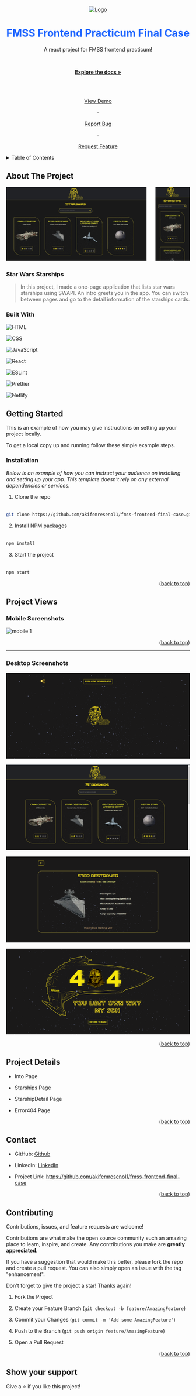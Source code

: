 <br  />

<div  align="center"  id="readme-top">

<a  href="https://github.com/akifemresenol1/fmss-frontend-final-case">

<img  src="https://fmss.com.tr/images/logo_son_V3.png"  alt="Logo"  width="200"  height="100">

</a>

  

<h1  align="center"  style="color:#1d64ff" >FMSS Frontend Practicum Final Case</h1>

  

<p  align="center">

A react project for FMSS frontend practicum!

<br  />

<a  href="https://github.com/akifemresenol1/fmss-frontend-final-case"><strong>Explore the docs »</strong></a>

<br  />

<br  />

<a  target="_blank"  href="-netlify ekle-">View Demo</a>

·

<a  href="https://github.com/akifemresenol1/fmss-frontend-final-case/issues">Report Bug</a>

·

<a  href="https://github.com/akifemresenol1/fmss-frontend-final-case/issues">Request Feature</a>

</p>

</div>

  

<details>

<summary>Table of Contents</summary>

<ol>

<li>

<a  href="#about-the-project">About The Project</a>

<ul>

<li><a  href="#built-with">Built With</a></li>

</ul>

</li>

<li>

<a  href="#getting-started">Getting Started</a>

<ul>

<li><a  href="#installation">Installation</a></li>

</ul>

</li>

<li>  <a  href="#project-views">Project Wiews</a>

<ul>

<li>  <a  href="#mobile-screenshots">Mobile Screenshots</a>

</li>

<li>

<a  href="#desktop-screenshots">Desktop Screenshots</a>

</li>

</ul>

</li>

<li>  <a  href="#project-details">Project Details</a></li>

<li><a  href="#contributing">Contributing</a></li>

<li><a  href="#contact">Contact</a></li>


</ol>

</details>

  

## About The Project

  

![FMSS frontend practicum final case ](https://github.com/akifemresenol1/fmss-frontend-final-case/blob/main/screenshots/projects-wiew.png)

  

### Star Wars Starships

  

> In this project, I made a one-page application that lists star wars starships using SWAPI. An intro greets you in the app. You can switch between pages and go to the detail information of the starships cards.

  

### Built With

  

![HTML](https://img.shields.io/badge/HTML-239120?style=for-the-badge&logo=html5&logoColor=#e34c26)

![CSS](https://img.shields.io/badge/CSS-239120?&style=for-the-badge&logo=css3&logoColor=#264de4)

![JavaScript](https://img.shields.io/badge/javascript-%23323330.svg?style=for-the-badge&logo=javascript&logoColor=%23F7DF1E)

![React](https://img.shields.io/badge/react-%2320232a.svg?style=for-the-badge&logo=react&logoColor=%2361DAFB)

![ESLint](https://img.shields.io/badge/ESLint-4B3263?style=for-the-badge&logo=eslint&logoColor=white)

![Prettier](https://img.shields.io/badge/prettier-1A2C34?style=for-the-badge&logo=prettier&logoColor=F7BA3E)

![Netlify](https://img.shields.io/badge/netlify-%23000000.svg?style=for-the-badge&logo=netlify&logoColor=#00C7B7)

  

  

## Getting Started

  

This is an example of how you may give instructions on setting up your project locally.

To get a local copy up and running follow these simple example steps.

  

### Installation

  

_Below is an example of how you can instruct your audience on installing and setting up your app. This template doesn't rely on any external dependencies or services._

  

1. Clone the repo

```sh

git clone https://github.com/akifemresenol1/fmss-frontend-final-case.git

```

2. Install NPM packages

```sh

npm install

```

3. Start the project

```sh

npm start

```

  

<p  align="right">(<a  href="#readme-top">back to top</a>)</p>

  

## Project Views

  

### Mobile Screenshots

  

![mobile 1](https://github.com/akifemresenol1/fmss-frontend-final-case/blob/main/screenshots/mobile-screenshots.png)

  

<p  align="right">(<a  href="#readme-top">back to top</a>)</p>

  

<hr/>

  

### Desktop Screenshots

  

![desktop 1](https://github.com/akifemresenol1/fmss-frontend-final-case/blob/main/screenshots/desktop-intro.png)

  

![desktop 2](https://github.com/akifemresenol1/fmss-frontend-final-case/blob/main/screenshots/desktop-starships.png)

  

![desktop 3](https://github.com/akifemresenol1/fmss-frontend-final-case/blob/main/screenshots/desktop-starship-detail.png)

  

![desktop 4](https://github.com/akifemresenol1/fmss-frontend-final-case/blob/main/screenshots/Error404.png)

  

<p  align="right">(<a  href="#readme-top">back to top</a>)</p>

  

## Project Details

  

- Into Page

- Starships Page

- StarshipDetail Page

- Error404 Page

  

<p  align="right">(<a  href="#readme-top">back to top</a>)</p>

 

## Contact

  

- GitHub: [Github](https://github.com/akifemresenol1  'my github profile')

- LinkedIn: [LinkedIn](https://www.linkedin.com/in/akif-emre-şenol/)

  

- Project Link: https://github.com/akifemresenol1/fmss-frontend-final-case

  

<p  align="right">(<a  href="#readme-top">back to top</a>)</p>

  

<!-- ## 👤 My Links -->

  

## Contributing

  

Contributions, issues, and feature requests are welcome!

  

Contributions are what make the open source community such an amazing place to learn, inspire, and create. Any contributions you make are **greatly appreciated**.

  

If you have a suggestion that would make this better, please fork the repo and create a pull request. You can also simply open an issue with the tag "enhancement".

Don't forget to give the project a star! Thanks again!

  

1. Fork the Project

2. Create your Feature Branch (`git checkout -b feature/AmazingFeature`)

3. Commit your Changes (`git commit -m 'Add some AmazingFeature'`)

4. Push to the Branch (`git push origin feature/AmazingFeature`)

5. Open a Pull Request

  

<p  align="right">(<a  href="#readme-top">back to top</a>)</p>

  

## Show your support

  

Give a ⭐️ if you like this project!
